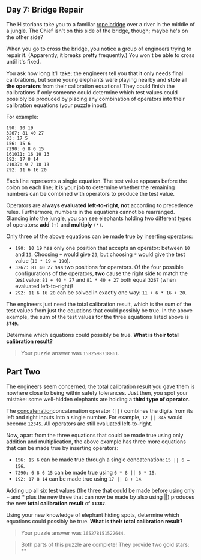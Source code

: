 
## Day 7: Bridge Repair

The Historians take you to a familiar [rope bridge](https://adventofcode.com/2022/day/9) over a river in the middle of a jungle. The Chief isn't on this side of the bridge, though; maybe he's on the other side?

When you go to cross the bridge, you notice a group of engineers trying to repair it. (Apparently, it breaks pretty frequently.) You won't be able to cross until it's fixed.

You ask how long it'll take; the engineers tell you that it only needs final calibrations, but some young elephants were playing nearby and __stole all the operators__ from their calibration equations! They could finish the calibrations if only someone could determine which test values could possibly be produced by placing any combination of operators into their calibration equations (your puzzle input).

For example:

```
190: 10 19
3267: 81 40 27
83: 17 5
156: 15 6
7290: 6 8 6 15
161011: 16 10 13
192: 17 8 14
21037: 9 7 18 13
292: 11 6 16 20
```

Each line represents a single equation. The test value appears before the colon on each line; it is your job to determine whether the remaining numbers can be combined with operators to produce the test value.

Operators are __always evaluated left-to-right, not__ according to precedence rules. Furthermore, numbers in the equations cannot be rearranged. Glancing into the jungle, you can see elephants holding two different types of operators: __add__ `(+)` and __multiply__ `(*)`.

Only three of the above equations can be made true by inserting operators:

  * `190: 10 19` has only one position that accepts an operator: between `10` and `19`. Choosing `+` would give `29`, but choosing `*` would give the test value (`10 * 19 = 190`).
  * `3267: 81 40 27` has two positions for operators. Of the four possible configurations of the operators, __two__ cause the right side to match the test value: `81 + 40 * 27` and `81 * 40 + 27` both equal `3267` (when evaluated left-to-right)!
  * `292: 11 6 16 20` can be solved in exactly one way: `11 + 6 * 16 + 20`.

The engineers just need the total calibration result, which is the sum of the test values from just the equations that could possibly be true. In the above example, the sum of the test values for the three equations listed above is __`3749`__.

Determine which equations could possibly be true. __What is their total calibration result?__

> Your puzzle answer was `1582598718861`.

## Part Two

The engineers seem concerned; the total calibration result you gave them is nowhere close to being within safety tolerances. Just then, you spot your mistake: some well-hidden elephants are holding a __third type of operator__.

The [concatenation](https://en.wikipedia.org/wiki/Concatenation)concatenation operator `(||)` combines the digits from its left and right inputs into a single number. For example, `12 || 345` would become `12345`. All operators are still evaluated left-to-right.

Now, apart from the three equations that could be made true using only addition and multiplication, the above example has three more equations that can be made true by inserting operators:

  * `156: 15 6` can be made true through a single concatenation: `15 || 6 = 156`.
  * `7290: 6 8 6 15` can be made true using `6 * 8 || 6 * 15`.
  * `192: 17 8 14` can be made true using `17 || 8 + 14`.

Adding up all six test values (the three that could be made before using only + and * plus the new three that can now be made by also using ||) produces the new __total calibration result__ of __`11387`__.

Using your new knowledge of elephant hiding spots, determine which equations could possibly be true. __What is their total calibration result?__

> Your puzzle answer was `165278151522644`.

> Both parts of this puzzle are complete! They provide two gold stars: **

